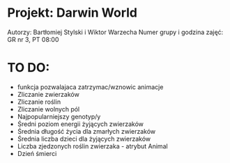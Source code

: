 # Projekt: Darwin World

Autorzy: Bartłomiej Stylski i Wiktor Warzecha
Numer grupy i godzina zajęć: GR nr 3, PT 08:00

# TO DO:
* funkcja pozwalajaca zatrzymac/wznowic animacje
* Zliczanie zwierzaków
* Zliczanie roślin
* Zliczanie wolnych pól
* Najpopularniejszy genotyp/y
* Średni poziom energii żyjących zwierzaków
* Średnia długość życia dla zmarłych zwierzaków
* Średnia liczba dzieci dla żyjących zwierzaków
* Liczba zjedzonych roślin zwierzaka - atrybut Animal
* Dzień śmierci

  
